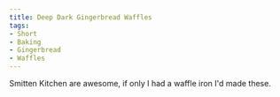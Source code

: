 ```yaml
---
title: Deep Dark Gingerbread Waffles
tags:
- Short
- Baking
- Gingerbread
- Waffles
---
```


Smitten Kitchen are awesome, if only I had a waffle iron I'd made these.
